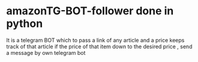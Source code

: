 # amazonTG-BOT-follower done in python
It is a telegram BOT which to pass a link of any article and a price keeps track of that article if the price of that item down to the desired price , send a message by own telegram bot

